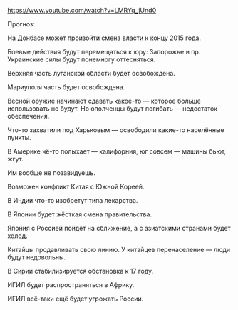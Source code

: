 https://www.youtube.com/watch?v=LMRYq_jUnd0

Прогноз:

На Донбасе может произойти смена власти к концу 2015 года.

Боевые действия будут перемещаться к юру: Запорожье и пр. Украинские силы будут понемногу оттесняться.

Верхняя часть луганской области будет освобождена.

Мариуполя часть будет освобождена.

Весной оружие начинают сдавать какое-то — которое больше использовать не будут. Но ополченцы будут погибать — недостаток обеспечения.

Что-то захватили под Харьковым — освободили какие-то населённые пункты.

В Америке чё-то полыхает — калифорния, юг совсем — машины бьют, жгут.

Им вообще не позавидуешь.

Возможен конфликт Китая с Южной Кореей.

В Индии что-то изобретут типа лекарства.

В Японии будет жёсткая смена правительства.

Япония с Россией пойдёт на сближение, а с азиатскими странами будет холод.

Китайцы продавливать свою линию.
У китайцев перенаселение — люди будут недовольны.

В Сирии стабилизируется обстановка к 17 году.

ИГИЛ будет распространяться в Африку.

ИГИЛ всё-таки ещё будет угрожать России.

